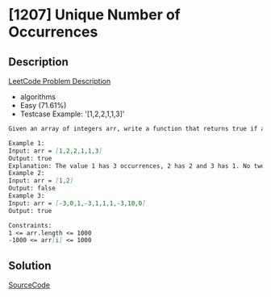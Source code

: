 # [1207] Unique Number of Occurrences

## Description

[LeetCode Problem Description](https://leetcode.com/problems/unique-number-of-occurrences/description/)

* algorithms
* Easy (71.61%)
* Testcase Example:  '[1,2,2,1,1,3]'

```md
Given an array of integers arr, write a function that returns true if and only if the number of occurrences of each value in the array is unique.

Example 1:
Input: arr = [1,2,2,1,1,3]
Output: true
Explanation: The value 1 has 3 occurrences, 2 has 2 and 3 has 1. No two values have the same number of occurrences.
Example 2:
Input: arr = [1,2]
Output: false
Example 3:
Input: arr = [-3,0,1,-3,1,1,1,-3,10,0]
Output: true

Constraints:
1 <= arr.length <= 1000
-1000 <= arr[i] <= 1000

```

## Solution

[SourceCode](./solution.js)
